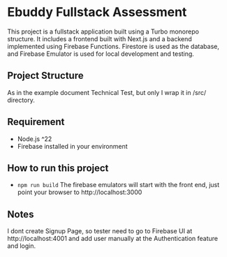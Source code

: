 # Ebuddy Fullstack Assessment

This project is a fullstack application built using a Turbo monorepo structure. It includes a frontend built with Next.js and a backend implemented using Firebase Functions. Firestore is used as the database, and Firebase Emulator is used for local development and testing.

## Project Structure
As in the example document Technical Test, but only I wrap it in /src/ directory.

## Requirement
- Node.js ^22
- Firebase installed in your environment

## How to run this project
- `npm run build`
The firebase emulators will start with the front end, just point your browser to <link>http://localhost:3000</link>

## Notes
I dont create Signup Page, so tester need to go to Firebase UI at <link>http://localhost:4001</link> and add user manually at the Authentication feature and login.

